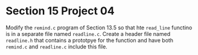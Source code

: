 # Section 15 Project 04

Modify the `remind.c` program of Section 13.5 so that hte `read_line` functino is in a separate file named `readline.c`. Create a header file named `readline.h` that contains a prototpye for the function and have both `remind.c` and `readline.c` include this file.

